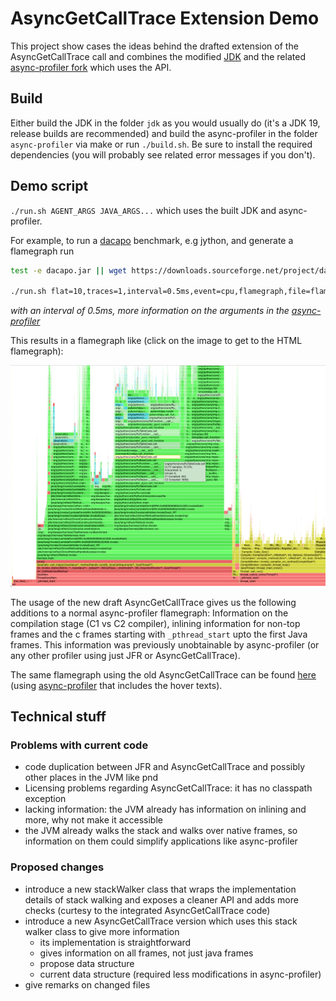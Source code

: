 # AsyncGetCallTrace Extension Demo

This project show cases the ideas behind the drafted extension of the AsyncGetCallTrace
call and combines the modified [JDK](https://github.com/parttimenerd/jdk/tree/parttimenerd_asgct2)
and the related [async-profiler fork](https://github.com/SAP/async-profiler/tree/parttimenerd_asgct2)
which uses the API.

## Build

Either build the JDK in the folder `jdk` as you would usually do
(it's a JDK 19, release builds are recommended) 
and build the async-profiler in the folder 
`async-profiler` via make or run `./build.sh`.
Be sure to install the required dependencies (you will probably
see related error messages if you don't).

## Demo script

`./run.sh AGENT_ARGS JAVA_ARGS...` which uses the built JDK and async-profiler.

For example, to run a [dacapo](https://github.com/dacapobench/dacapobench) benchmark, e.g jython, and generate a flamegraph run

```sh
test -e dacapo.jar || wget https://downloads.sourceforge.net/project/dacapobench/9.12-bach-MR1/dacapo-9.12-MR1-bach.jar -O dacapo.jar

./run.sh flat=10,traces=1,interval=0.5ms,event=cpu,flamegraph,file=flame.html -jar dacapo.jar jython
```
*with an interval of 0.5ms, more information on the arguments in the [async-profiler](https://github.com/SAP/async-profiler/tree/parttimenerd_asgct2)*

This results in a flamegraph like (click on the image to get to the HTML flamegraph):

[![Crop of the generated flamegraph for jython dacapo benchmark](img/jython.png)](https://htmlpreview.github.io/?https://github.com/parttimenerd/asgct2-demo/blob/main/img/jython.html)

The usage of the new draft AsyncGetCallTrace gives us the following additions to a normal
async-profiler flamegraph: Information on the compilation stage (C1 vs C2 compiler),
inlining information for non-top frames and the c frames starting with `_pthread_start`
upto the first Java frames. This information was previously unobtainable by async-profiler
(or any other profiler using just JFR or AsyncGetCallTrace).

The same flamegraph using the old AsyncGetCallTrace can be found [here](img/jython_old.png) 
(using [async-profiler](https://github.com/SAP/async-profiler/tree/distinguish_inlined_frames2)
that includes the hover texts).


## Technical stuff

### Problems with current code
- code duplication between JFR and AsyncGetCallTrace and possibly other places in the JVM like pnd
- Licensing problems regarding AsyncGetCallTrace: it has no classpath exception
- lacking information: the JVM already has information on inlining and more, why not make it accessible
- the JVM already walks the stack and walks over native frames, so information on them could simplify applications like async-profiler

### Proposed changes
- introduce a new stackWalker class that wraps the implementation details of stack walking and exposes a cleaner API and adds more checks (curtesy to the integrated AsyncGetCallTrace code)
- introduce a new AsyncGetCallTrace version which uses this stack walker class to give more information
  - its implementation is straightforward
  - gives information on all frames, not just java frames 
  - propose data structure
  - current data structure (required less modifications in async-profiler)
- give remarks on changed files
